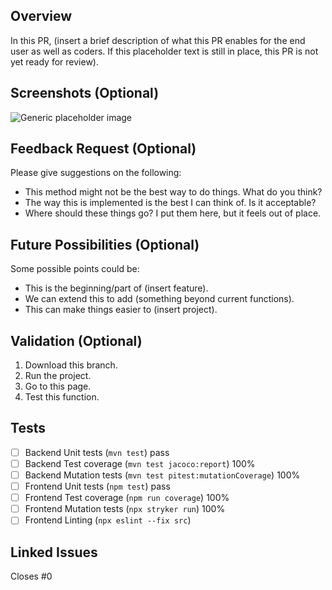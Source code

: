 ## Overview
<!--A paragraph of the PR and related content-->
In this PR, (insert a brief description of what this PR enables for the end user as well as coders. If this placeholder text is still in place, this PR is not yet ready for review).

## Screenshots (Optional)
<!--Necessary screenshots and any necessary captions here. Delete if not needed.-->
![Generic placeholder image](https://picsum.photos/640/480)

## Feedback Request (Optional)
<!--Anywhere specific you want reviewers to take a look at and give suggestions. Delete if not needed.-->
Please give suggestions on the following:
- This method might not be the best way to do things. What do you think?
- The way this is implemented is the best I can think of. Is it acceptable?
- Where should these things go? I put them here, but it feels out of place.

## Future Possibilities (Optional)
<!--What do you think this project could become? Delete if not needed.-->
Some possible points could be:
- This is the beginning/part of (insert feature).
- We can extend this to add (something beyond current functions).
- This can make things easier to (insert project).

## Validation (Optional)
<!--Steps that someone else could take to make sure everything is working-->
1. Download this branch.
2. Run the project.
3. Go to this page.
4. Test this function.

## Tests
<!--Add any additional tests or required tests-->
- [ ] Backend Unit tests (`mvn test`) pass
- [ ] Backend Test coverage (`mvn test jacoco:report`) 100%
- [ ] Backend Mutation tests (`mvn test pitest:mutationCoverage`) 100% 
- [ ] Frontend Unit tests (`npm test`) pass
- [ ] Frontend Test coverage (`npm run coverage`) 100%
- [ ] Frontend Mutation tests (`npx stryker run`) 100% 
- [ ] Frontend Linting (`npx eslint --fix src`) 

## Linked Issues
<!--Issues related to the PR-->
Closes #0
